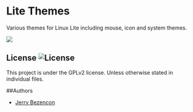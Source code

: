 Lite Themes
================

Various themes for Linux Lite including mouse, icon and system themes.

![](http://i.imgur.com/lf5IpEE.png)

## License ![License](https://img.shields.io/badge/license-GPLv2-green.svg)

This project is under the GPLv2 license. Unless otherwise stated in individual files.

##Authors
- [Jerry Bezencon](https://github.com/linuxlite/)
